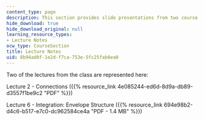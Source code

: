 ```yaml
---
content_type: page
description: This section provides slide presentations from two course lectures.
hide_download: true
hide_download_original: null
learning_resource_types:
- Lecture Notes
ocw_type: CourseSection
title: Lecture Notes
uid: 8b94ad0f-1e2d-f7ca-753e-5fc25fab6ea0
---
```


Two of the lectures from the class are represented here:

Lecture 2 - Connections ({{% resource_link 4e085244-ed6d-8d9a-db89-d3557f1be9c2 "PDF" %}})

Lecture 6 - Integration: Envelope Structure ({{% resource_link 694e98b2-d4c6-b517-e7c0-dc962584ce4a "PDF - 1.4 MB" %}})